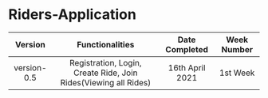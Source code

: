 # Riders-Application
| Version | Functionalities|Date Completed| Week Number |
| :---: | :---: | :---: | :---: | 
| version-0.5 | Registration, Login, Create Ride, Join Rides(Viewing all Rides) | 16th April 2021| 1st Week |
